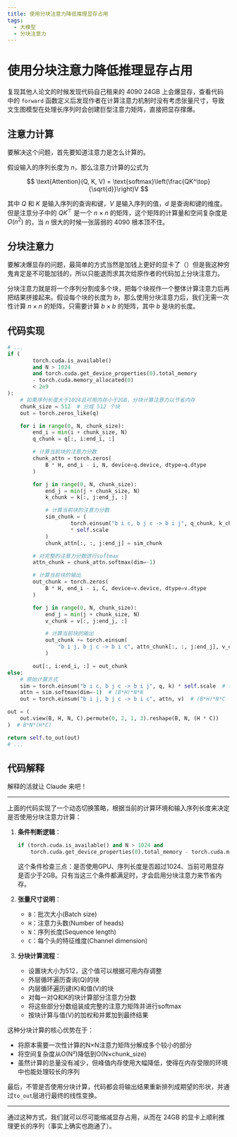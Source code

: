 ```yaml
---
title: 使用分块注意力降低推理显存占用
tags:
  - 大模型
  - 分块注意力
---
```


# 使用分块注意力降低推理显存占用

复现其他人论文的时候发现代码自己租来的 4090 24GB 上会爆显存，查看代码中的 `forward` 函数定义后发现作者在计算注意力机制时没有考虑张量尺寸，导致文生图模型在处理长序列时会创建巨型注意力矩阵，直接把显存撑爆。

## 注意力计算

要解决这个问题，首先要知道注意力是怎么计算的。

假设输入的序列长度为 $n$，那么注意力计算的公式为

$$
\text{Attention}(Q, K, V) = \text{softmax}\left(\frac{QK^\top}{\sqrt{d}}\right)V
$$

其中 $Q$ 和 $K$ 是输入序列的查询和键，$V$ 是输入序列的值，$d$ 是查询和键的维度。但是注意分子中的 $QK^\top$ 是一个 $n \times n$ 的矩阵，这个矩阵的计算量和空间复杂度是 $O(n^2)$ 的，当 $n$ 很大的时候一张孱弱的 4090 根本顶不住。

## 分块注意力

要解决爆显存的问题，最简单的方式当然是加钱上更好的显卡了（）但是我这种穷鬼肯定是不可能加钱的，所以只能退而求其次给原作者的代码加上分块注意力。

分块注意力就是将一个序列分割成多个块，把每个块视作一个整体计算注意力后再把结果拼接起来。假设每个块的长度为 $b$，那么使用分块注意力后，我们无需一次性计算 $n \times n$ 的矩阵，只需要计算 $b \times b$ 的矩阵，其中 $b$ 是块的长度。

## 代码实现

```python
# ...
if (
        torch.cuda.is_available()
        and N > 1024
        and torch.cuda.get_device_properties(0).total_memory
        - torch.cuda.memory_allocated(0)
        < 2e9
):
    # 如果序列长度大于1024且可用内存小于2GB，分块计算注意力以节省内存
    chunk_size = 512  # 分成 512 个块
    out = torch.zeros_like(q)

    for i in range(0, N, chunk_size):
        end_i = min(i + chunk_size, N)
        q_chunk = q[:, i:end_i, :]

        # 计算当前块的注意力分数
        chunk_attn = torch.zeros(
            B * H, end_i - i, N, device=q.device, dtype=q.dtype
        )

        for j in range(0, N, chunk_size):
            end_j = min(j + chunk_size, N)
            k_chunk = k[:, j:end_j, :]

            # 计算当前块的注意力分数
            sim_chunk = (
                    torch.einsum("b i c, b j c -> b i j", q_chunk, k_chunk)
                    * self.scale
            )
            chunk_attn[:, :, j:end_j] = sim_chunk

        # 对完整的注意力分数进行softmax
        attn_chunk = chunk_attn.softmax(dim=-1)

        # 计算当前块的输出
        out_chunk = torch.zeros(
            B * H, end_i - i, C, device=v.device, dtype=v.dtype
        )

        for j in range(0, N, chunk_size):
            end_j = min(j + chunk_size, N)
            v_chunk = v[:, j:end_j, :]

            # 计算当前块的输出
            out_chunk += torch.einsum(
                "b i j, b j c -> b i c", attn_chunk[:, :, j:end_j], v_chunk
            )

        out[:, i:end_i, :] = out_chunk
else:
    # 原始计算方式
    sim = torch.einsum("b i c, b j c -> b i j", q, k) * self.scale  # (B*H)*N*N
    attn = sim.softmax(dim=-1)  # (B*H)*N*N
    out = torch.einsum("b i j, b j c -> b i c", attn, v)  # (B*H)*N*C

out = (
    out.view(B, H, N, C).permute(0, 2, 1, 3).reshape(B, N, (H * C))
)  # B*N*(H*C)

return self.to_out(out)
# ...
```

## 代码解释

解释的活就让 Claude 来吧！

---

上面的代码实现了一个动态切换策略，根据当前的计算环境和输入序列长度来决定是否使用分块注意力计算：

1. **条件判断逻辑**：

   ```python
   if (torch.cuda.is_available() and N > 1024 and
       torch.cuda.get_device_properties(0).total_memory - torch.cuda.memory_allocated(0) < 2e9):
   ```

   这个条件检查三点：是否使用GPU、序列长度是否超过1024、当前可用显存是否少于2GB。只有当这三个条件都满足时，才会启用分块注意力来节省内存。

2. **张量尺寸说明**：

   - `B`：批次大小(Batch size)
   - `H`：注意力头数(Number of heads)
   - `N`：序列长度(Sequence length)
   - `C`：每个头的特征维度(Channel dimension)

3. **分块计算流程**：
   - 设置块大小为512，这个值可以根据可用内存调整
   - 外层循环遍历查询(Q)的块
   - 内层循环遍历键(K)和值(V)的块
   - 对每一对Q和K的块计算部分注意力分数
   - 将这些部分分数组装成完整的注意力矩阵并进行softmax
   - 按块计算与值(V)的加权和并累加到最终结果

这种分块计算的核心优势在于：

- 将原本需要一次性计算的N×N注意力矩阵分解成多个较小的部分
- 将空间复杂度从O(N²)降低到O(N×chunk_size)
- 虽然计算的总量没有减少，但峰值内存使用大幅降低，使得在内存受限的环境中也能处理较长的序列

最后，不管是否使用分块计算，代码都会将输出结果重新排列成期望的形状，并通过`to_out`层进行最终的线性变换。

---

通过这种方式，我们就可以尽可能缩减显存占用，从而在 24GB 的显卡上顺利推理更长的序列（事实上确实也跑通了）。
